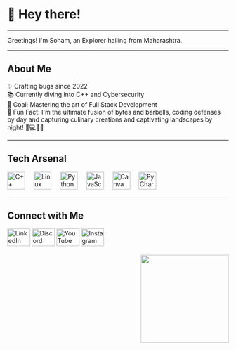 <!DOCTYPE html>
<html lang="en">
<head>
  <meta charset="UTF-8">
  <meta name="viewport" content="width=device-width, initial-scale=1.0">

</head>
<body>

<h1 align="left">👋 Hey there!</h1>

<hr>

<p align="left">Greetings! I'm Soham, an Explorer hailing from Maharashtra.</p>

<hr>

<h2 align="left">About Me</h2>

<p align="left">✨ Crafting bugs since 2022<br>📚 Currently diving into C++ and Cybersecurity<br>🎯 Goal: Mastering the art of Full Stack Development<br>🎲 Fun Fact: I'm the ultimate fusion of bytes and barbells, coding defenses by day and capturing culinary creations and captivating landscapes by night! 📸💻🍳💪</p>

<hr>

<h2 align="left">Tech Arsenal</h2>

<div align="left">
  <img src="https://cdn.jsdelivr.net/gh/devicons/devicon/icons/cplusplus/cplusplus-original.svg" height="40" alt="C++ logo"  />
  <img width="12" />
  <img src="https://cdn.jsdelivr.net/gh/devicons/devicon/icons/linux/linux-original.svg" height="40" alt="Linux logo"  />
  <img width="12" />
  <img src="https://cdn.jsdelivr.net/gh/devicons/devicon/icons/python/python-original.svg" height="40" alt="Python logo"  />
  <img width="12" />
  <img src="https://cdn.jsdelivr.net/gh/devicons/devicon/icons/javascript/javascript-original.svg" height="40" alt="JavaScript logo"  />
  <img width="12" />
  <img src="https://cdn.jsdelivr.net/gh/devicons/devicon/icons/canva/canva-original.svg" height="40" alt="Canva logo"  />
  <img width="12" />
  <img src="https://cdn.jsdelivr.net/gh/devicons/devicon/icons/pycharm/pycharm-original.svg" height="40" alt="PyCharm logo"  />
</div>

<hr>

<h2 align="left">Connect with Me</h2>

<div align="left">
  <a href="https://www.linkedin.com/in/c0mrade88"><img src="https://raw.githubusercontent.com/maurodesouza/profile-readme-generator/master/src/assets/icons/social/linkedin/default.svg" width="52" height="40" alt="LinkedIn logo"  /></a>
  <a href="[Your Discord Profile URL]"><img src="https://raw.githubusercontent.com/maurodesouza/profile-readme-generator/master/src/assets/icons/social/discord/default.svg" width="52" height="40" alt="Discord logo"  /></a>
  <a href="[Your YouTube Profile URL]"><img src="https://raw.githubusercontent.com/maurodesouza/profile-readme-generator/master/src/assets/icons/social/youtube/default.svg" width="52" height="40" alt="YouTube logo"  /></a>
  <a href="https://www.instagram.com/yaaarsoham/"><img src="https://raw.githubusercontent.com/maurodesouza/profile-readme-generator/master/src/assets/icons/social/instagram/default.svg" width="52" height="40" alt="Instagram logo"  /></a>
</div>

<br clear="both">

<img align="right" height="200" src="https://drive.google.com/uc?export=view&id=1JAv4NxPq5h61aTMC1PhcrsoND-lIQ1tx" />

</body>

</body>
</html>

